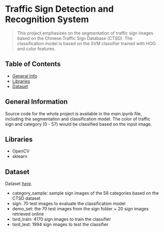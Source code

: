 # Traffic Sign Detection and Recognition System
> This project emphasizes on the segmentation of traffic sign images based on the Chinese Traffic Sign Database (CTSD). The classification model is based on the SVM classifier trained with HOG and color features.

## Table of Contents
* [General Info](#general-information)
* [Libraries](#libraries)
* [Dataset](#dataset)

## General Information
Source code for the whole project is available in the main.ipynb file, including the segmentation and classification model.
The color of traffic sign and category (0 - 57) would be classified based on the input image.
<!-- You don't have to answer all the questions - just the ones relevant to your project. -->


## Libraries
- OpenCV
- sklearn


## Dataset
Dataset [_here_](https://drive.google.com/drive/folders/1ffKs7IHSph3TxakJhKlRz6XzholLMfAU?usp=sharing). <!-- demo link -->
- category_sample: sample sign images of the 58 categories based on the CTSD dataset
- sign: 70 test images to evaluate the classification model
- demo_set: the 70 test images from the sign folder + 20 sign images retrieved online
- tsrd_train: 4170 sign images to train the classifier
- tsrd_test: 1994 sign images to test the classifier
